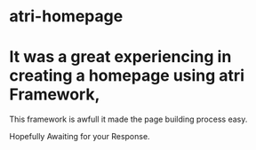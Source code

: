 # atri-homepage

# It was a great experiencing in creating a homepage using atri Framework, 
This framework is awfull it made the page building process easy.

Hopefully Awaiting for your Response.
